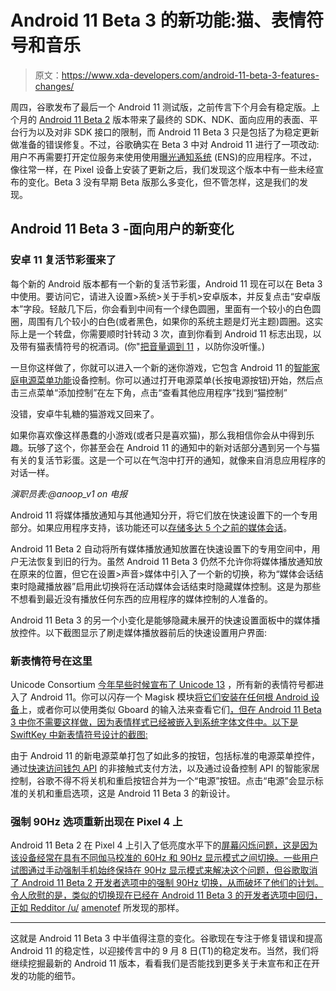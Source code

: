 # Android 11 Beta 3 的新功能:猫、表情符号和音乐

> 原文：<https://www.xda-developers.com/android-11-beta-3-features-changes/>

周四，谷歌发布了最后一个 Android 11 测试版，之前传言下个月会有稳定版。上个月的 [Android 11 Beta 2](https://www.xda-developers.com/android-11-platform-stability-beta-2-available-google-pixel-2-3-3a-4-xl/) 版本带来了最终的 SDK、NDK、面向应用的表面、平台行为以及对非 SDK 接口的限制，而 Android 11 Beta 3 只是包括了为稳定更新做准备的错误修复。不过，谷歌确实在 Beta 3 中对 Android 11 进行了一项改动:用户不再需要打开定位服务来使用使用[曝光通知系统](https://www.xda-developers.com/google-apple-new-privacy-functional-improvements-exposure-notification-covid-19-contact-tracing-api/) (ENS)的应用程序。不过，像往常一样，在 Pixel 设备上安装了更新之后，我们发现这个版本中有一些未经宣布的变化。Beta 3 没有早期 Beta 版那么多变化，但不管怎样，这是我们的发现。

## Android 11 Beta 3 -面向用户的新变化

### 安卓 11 复活节彩蛋来了

每个新的 Android 版本都有一个新的复活节彩蛋，Android 11 现在可以在 Beta 3 中使用。要访问它，请进入设置>系统>关于手机>安卓版本，并反复点击“安卓版本”字段。轻敲几下后，你会看到中间有一个绿色圆圈，里面有一个较小的白色圆圈，周围有几个较小的白色(或者黑色，如果你的系统主题是灯光主题)圆圈。这实际上是一个转盘，你需要顺时针转动 3 次，直到你看到 Android 11 标志出现，以及带有猫表情符号的祝酒词。(你"[把音量调到 11](https://en.wikipedia.org/wiki/Up_to_eleven) ，以防你没听懂。)

一旦你这样做了，你就可以进入一个新的迷你游戏，它包含 Android 11 的[智能家庭电源菜单功能](https://www.xda-developers.com/android-11-power-menu-device-controls-smart-home-dream/)设备控制。你可以通过打开电源菜单(长按电源按钮)开始，然后点击三点菜单“添加控制”在左下角，点击“查看其他应用程序”找到“猫控制”

没错，安卓牛轧糖的猫游戏又回来了。

如果你喜欢像这样愚蠢的小游戏(或者只是喜欢猫)，那么我相信你会从中得到乐趣。玩够了这个，你甚至会在 Android 11 的通知中的新对话部分遇到另一个与猫有关的复活节彩蛋。这是一个可以在气泡中打开的通知，就像来自消息应用程序的对话一样。

*演职员表:@anoop_v1 on 电报*

Android 11 将媒体播放通知与其他通知分开，将它们放在快速设置下的一个专用部分。如果应用程序支持，该功能还可以[存储多达 5 个之前的媒体会话](https://www.xda-developers.com/android-11-media-controls/)。

Android 11 Beta 2 自动将所有媒体播放通知放置在快速设置下的专用空间中，用户无法恢复到旧的行为。虽然 Android 11 Beta 3 仍然不允许你将媒体播放通知放在原来的位置，但它在设置>声音>媒体中引入了一个新的切换，称为“媒体会话结束时隐藏播放器”启用此切换将在活动媒体会话结束时隐藏媒体控制。这是为那些不想看到最近没有播放任何东西的应用程序的媒体控制的人准备的。

Android 11 Beta 3 的另一个小变化是能够隐藏未展开的快速设置面板中的媒体播放控件。以下截图显示了刷走媒体播放器前后的快速设置用户界面:

### 新表情符号在这里

Unicode Consortium [今年早些时候宣布了 Unicode 13](https://www.xda-developers.com/unicode-13-62-new-emoji-2020/) ，所有新的表情符号都进入了 Android 11。你可以闪存一个 Magisk 模块[将它们安装在任何根 Android 设备](https://www.xda-developers.com/android-11-new-emoji-install-root-magisk-module-unicode-13/)上，或者你可以使用类似 Gboard 的输入法来查看它们[，但在 Android 11 Beta 3 中你不需要这样做，因为表情样式已经被嵌入到系统字体文件中。以下是 SwiftKey 中新表情符号设计的截图:](https://www.xda-developers.com/gboard-android-11s-new-emojis/)

由于 Android 11 的新电源菜单打包了如此多的按钮，包括标准的电源菜单控件，通过[快速访问钱包 API](https://www.xda-developers.com/android-10-11-developer-preview-quick-access-wallet-google-pay/) 的非接触式支付方法，以及通过设备控制 API 的智能家居控制，谷歌不得不将关机和重启按钮合并为一个“电源”按钮。点击“电源”会显示标准的关机和重启选项，这是 Android 11 Beta 3 的新设计。

### 强制 90Hz 选项重新出现在 Pixel 4 上

Android 11 Beta 2 在 Pixel 4 上引入了低亮度水平下的[屏幕闪烁问题，这是因为该设备经常在具有不同伽马校准的 60Hz 和 90Hz 显示模式之间切换。一些用户试图通过手动强制手机始终保持在 90Hz 显示模式来解决这个问题，但谷歌取消了 Android 11 Beta 2 开发者选项中的强制 90Hz 切换，从而破坏了他们的计划。令人欣慰的是，类似的切换现在已经在 Android 11 Beta 3 的开发者选项中回归，正如 Redditor /u/](https://www.xda-developers.com/android-11-beta-2-5-fixes-pixel-4-screen-flickering-and-more/) [amenotef](https://www.reddit.com/r/android_beta/comments/i4wh1b/fyi_beta_3_has_two_different_smooth_display/) 所发现的那样。

* * *

这就是 Android 11 Beta 3 中半值得注意的变化。谷歌现在专注于修复错误和提高 Android 11 的稳定性，以迎接传言中的 9 月 8 日(T1)的稳定发布。当然，我们将继续挖掘最新的 Android 11 版本，看看我们是否能找到更多关于未宣布和正在开发的功能的细节。
